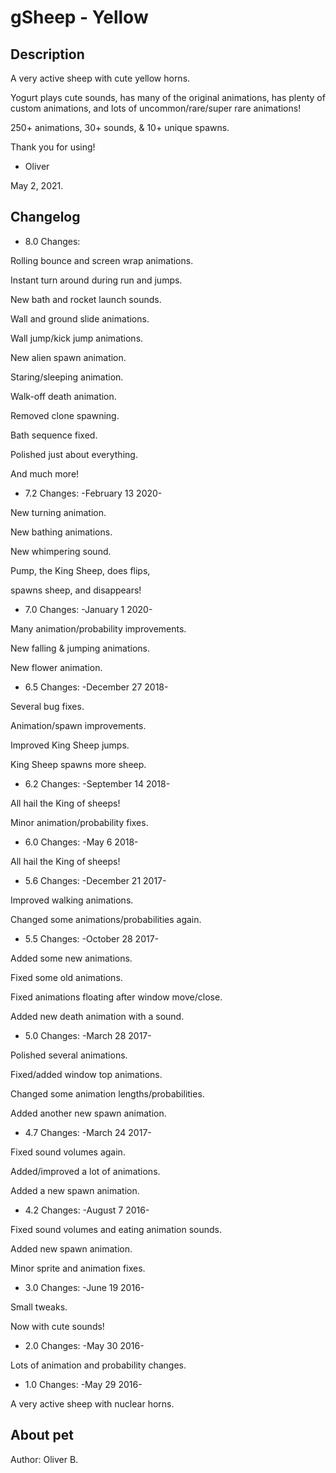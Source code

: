 # gSheep - Yellow

## Description
A very active sheep with cute yellow horns.

Yogurt plays cute sounds,
has many of the original animations,
has plenty of custom animations,
and lots of uncommon/rare/super rare animations!

250+ animations, 30+ sounds, & 10+ unique spawns.

Thank you for using!
- Oliver

May 2, 2021.

## Changelog
- 8.0 Changes:

Rolling bounce and screen wrap animations.

Instant turn around during run and jumps.

New bath and rocket launch sounds.

Wall and ground slide animations.

Wall jump/kick jump animations.

New alien spawn animation.

Staring/sleeping animation.

Walk-off death animation.

Removed clone spawning.

Bath sequence fixed.

Polished just about everything.

And much more!

- 7.2 Changes:
-February 13 2020-

New turning animation.

New bathing animations.

New whimpering sound.

Pump, the King Sheep, does flips,

spawns sheep, and disappears!

- 7.0 Changes:
-January 1 2020-

Many animation/probability improvements.

New falling &amp; jumping animations.

New flower animation.

- 6.5 Changes:
-December 27 2018-

Several bug fixes.

Animation/spawn improvements.

Improved King Sheep jumps.

King Sheep spawns more sheep.

- 6.2 Changes:
-September 14 2018-

All hail the King of sheeps!

Minor animation/probability fixes.

- 6.0 Changes:
-May 6 2018-

All hail the King of sheeps!

- 5.6 Changes:
-December 21 2017-

Improved walking animations.

Changed some animations/probabilities again.

- 5.5 Changes:
-October 28 2017-

Added some new animations.

Fixed some old animations.

Fixed animations floating after window move/close.

Added new death animation with a sound.

- 5.0 Changes:
-March 28 2017-

Polished several animations.

Fixed/added window top animations.

Changed some animation lengths/probabilities.

Added another new spawn animation.

- 4.7 Changes:
-March 24 2017-

Fixed sound volumes again.

Added/improved a lot of animations.

Added a new spawn animation.

- 4.2 Changes:
-August 7 2016-

Fixed sound volumes and eating animation sounds.

Added new spawn animation.

Minor sprite and animation fixes.

- 3.0 Changes:
-June 19 2016-

Small tweaks.

Now with cute sounds!

- 2.0 Changes:
-May 30 2016-

Lots of animation and probability changes.

- 1.0 Changes:
-May 29 2016-

A very active sheep with nuclear horns.


## About pet
Author: Oliver B.